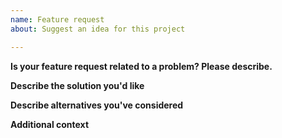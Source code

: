 ```yaml
---
name: Feature request
about: Suggest an idea for this project

---
```


**Is your feature request related to a problem? Please describe.**
<!-- A clear and concise description of what the problem is. Ex. I'm always frustrated when [...] --->
>

**Describe the solution you'd like**
<!-- A clear and concise description of what you want to happen. --->
> 

**Describe alternatives you've considered**
<!-- A clear and concise description of any alternative solutions or features you've considered. --->
>

**Additional context**
<!-- Add any other context or screenshots about the feature request here. --->
>
